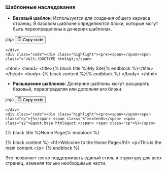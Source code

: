 <h3 id="Шаблонныенаследования">Шаблонные наследования</h3>
<!--{% raw %}-->
<ul>
<li><strong>Базовый шаблон</strong>: Используется для создания общего каркаса страниц.
В базовом шаблоне определяются блоки, которые могут быть переопределены в дочерних шаблонах.</li>
</ul>
<div class="code-element">
    <div class="lang-line">
        <text>jinja</text>
        <button class="copy-button"
        onclick="copyCode(this)">
    <svg stroke="currentColor"
         fill="none"
         stroke-width="2"
         viewBox="0 0 24 24"
         stroke-linecap="round"
         stroke-linejoin="round"
         class="h-4 w-4"
         height="1em"
         width="1em"
         xmlns="http://www.w3.org/2000/svg">
        <path d="M16 4h2a2 2 0 0 1 2 2v14a2 2 0 0 1-2 2H6a2 2 0 0 1-2-2V6a2 2 0 0 1 2-2h2"></path>
        <rect x="8" y="2" width="8" height="4" rx="1" ry="1"></rect>
    </svg>
    <text>Copy code</text>
</button>

    </div>
    <div class="code"><div class="highlight"><pre><span></span><span class="x">&lt;!DOCTYPE html&gt;</span>
<span class="x">&lt;html&gt;</span>
<span class="x">&lt;head&gt;</span>
<span class="x">    &lt;title&gt;</span><span class="cp">{%</span> <span class="k">block</span> <span class="nv">title</span> <span class="cp">%}</span><span class="x">My Site</span><span class="cp">{%</span> <span class="k">endblock</span> <span class="cp">%}</span><span class="x">&lt;/title&gt;</span>
<span class="x">&lt;/head&gt;</span>
<span class="x">&lt;body&gt;</span>
<span class="x">    </span><span class="cp">{%</span> <span class="k">block</span> <span class="nv">content</span> <span class="cp">%}{%</span> <span class="k">endblock</span> <span class="cp">%}</span>
<span class="x">&lt;/body&gt;</span>
<span class="x">&lt;/html&gt;</span>
</pre></div></div>
</div>
<ul>
<li><strong>Расширение шаблонов</strong>: Дочерние шаблоны могут расширять базовый, переопределяя или дополняя его блоки.</li>
</ul>
<div class="code-element">
    <div class="lang-line">
        <text>jinja</text>
        <button class="copy-button"
        onclick="copyCode(this)">
    <svg stroke="currentColor"
         fill="none"
         stroke-width="2"
         viewBox="0 0 24 24"
         stroke-linecap="round"
         stroke-linejoin="round"
         class="h-4 w-4"
         height="1em"
         width="1em"
         xmlns="http://www.w3.org/2000/svg">
        <path d="M16 4h2a2 2 0 0 1 2 2v14a2 2 0 0 1-2 2H6a2 2 0 0 1-2-2V6a2 2 0 0 1 2-2h2"></path>
        <rect x="8" y="2" width="8" height="4" rx="1" ry="1"></rect>
    </svg>
    <text>Copy code</text>
</button>

    </div>
    <div class="code"><div class="highlight"><pre><span></span><span class="cp">{%</span> <span class="k">extends</span> <span class="s2">&quot;base.html&quot;</span> <span class="cp">%}</span>

<span class="cp">{%</span> <span class="k">block</span> <span class="nv">title</span> <span class="cp">%}</span><span class="x">Home Page</span><span class="cp">{%</span> <span class="k">endblock</span> <span class="cp">%}</span>

<span class="cp">{%</span> <span class="k">block</span> <span class="nv">content</span> <span class="cp">%}</span>
<span class="x">    &lt;h1&gt;Welcome to the Home Page&lt;/h1&gt;</span>
<span class="x">    &lt;p&gt;This is the main content.&lt;/p&gt;</span>
<span class="cp">{%</span> <span class="k">endblock</span> <span class="cp">%}</span>
</pre></div></div>
</div>
<p>Это позволяет легко поддерживать единый стиль и структуру для всех страниц, изменяя только необходимые части.</p>
<!--{% endraw %}-->